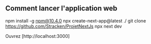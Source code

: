 ## Comment lancer l'application web
npm install -g npm@10.4.0 
npx create-next-app@latest ./
git clone https://github.com/Stracken/ProjetNextJs
npx next dev

Ouvrez [http://localhost:3000]


